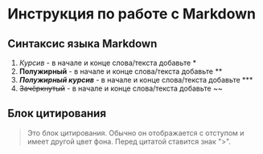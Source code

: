 # Инструкция по работе с Markdown
## Синтаксис языка Markdown

1. *Курсив* - в начале и конце слова/текста добавьте *
2. **Полужирный** - в начале и конце слова/текста добавьте **
3. ***Полужирный курсив*** - в начале и конце слова/текста добавьте ***
4. ~~Зачёркнутый~~ - в начале и конце слова/текста добавьте ~~

## Блок цитирования

>Это блок цитирования. Обычно он отображается с отступом и имеет другой цвет фона. Перед цитатой ставится знак ">".

